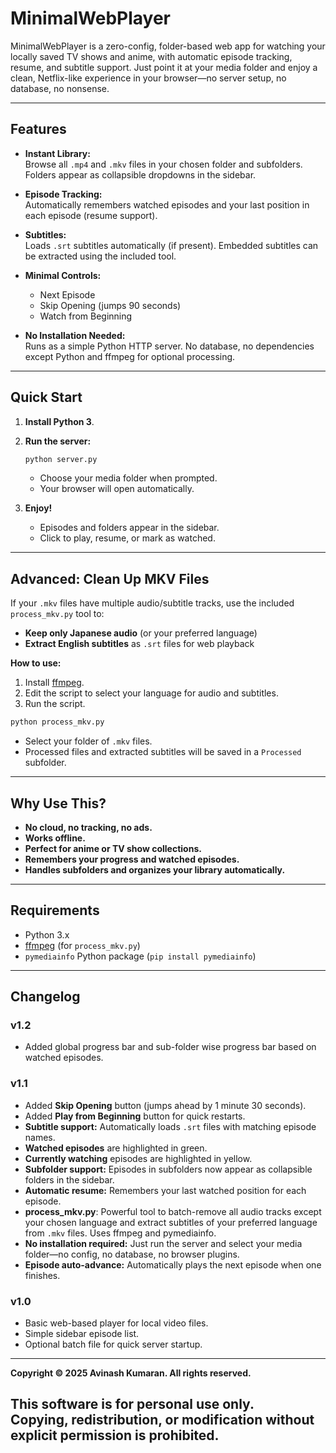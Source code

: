 # MinimalWebPlayer

MinimalWebPlayer is a zero-config, folder-based web app for watching your locally saved TV shows and anime, with automatic episode tracking, resume, and subtitle support. Just point it at your media folder and enjoy a clean, Netflix-like experience in your browser—no server setup, no database, no nonsense.

---

## Features

- **Instant Library:**  
  Browse all `.mp4` and `.mkv` files in your chosen folder and subfolders. Folders appear as collapsible dropdowns in the sidebar.

- **Episode Tracking:**  
  Automatically remembers watched episodes and your last position in each episode (resume support).

- **Subtitles:**  
  Loads `.srt` subtitles automatically (if present). Embedded subtitles can be extracted using the included tool.

- **Minimal Controls:**  
  - Next Episode  
  - Skip Opening (jumps 90 seconds)  
  - Watch from Beginning

- **No Installation Needed:**  
  Runs as a simple Python HTTP server. No database, no dependencies except Python and ffmpeg for optional processing.

---

## Quick Start

1. **Install Python 3**.
2. **Run the server:**
   ```sh
   python server.py
   ```
   - Choose your media folder when prompted.
   - Your browser will open automatically.

3. **Enjoy!**  
   - Episodes and folders appear in the sidebar.
   - Click to play, resume, or mark as watched.

---

## Advanced: Clean Up MKV Files

If your `.mkv` files have multiple audio/subtitle tracks, use the included `process_mkv.py` tool to:

- **Keep only Japanese audio** (or your preferred language)
- **Extract English subtitles** as `.srt` files for web playback

**How to use:**
1. Install [ffmpeg](https://ffmpeg.org/).
2. Edit the script to select your language for audio and subtitles. 
2. Run the script. 
```sh
python process_mkv.py
```
- Select your folder of `.mkv` files.
- Processed files and extracted subtitles will be saved in a `Processed` subfolder.

---

## Why Use This?

- **No cloud, no tracking, no ads.**
- **Works offline.**
- **Perfect for anime or TV show collections.**
- **Remembers your progress and watched episodes.**
- **Handles subfolders and organizes your library automatically.**

---

## Requirements

- Python 3.x
- [ffmpeg](https://ffmpeg.org/) (for `process_mkv.py`)
- `pymediainfo` Python package (`pip install pymediainfo`)

---

## Changelog
### v1.2
- Added global progress bar and sub-folder wise progress bar based on watched episodes.

### v1.1
- Added **Skip Opening** button (jumps ahead by 1 minute 30 seconds).
- Added **Play from Beginning** button for quick restarts.
- **Subtitle support:** Automatically loads `.srt` files with matching episode names.
- **Watched episodes** are highlighted in green.
- **Currently watching** episodes are highlighted in yellow.
- **Subfolder support:** Episodes in subfolders now appear as collapsible folders in the sidebar.
- **Automatic resume:** Remembers your last watched position for each episode.
- **process_mkv.py**: Powerful tool to batch-remove all audio tracks except your chosen language and extract subtitles of your preferred language from `.mkv` files. Uses ffmpeg and pymediainfo.
- **No installation required:** Just run the server and select your media folder—no config, no database, no browser plugins.
- **Episode auto-advance:** Automatically plays the next episode when one finishes.

### v1.0
- Basic web-based player for local video files.
- Simple sidebar episode list.
- Optional batch file for quick server startup.

---
**Copyright © 2025 Avinash Kumaran. All rights reserved.**

This software is for personal use only.  
Copying, redistribution, or modification without explicit permission is prohibited.
---
